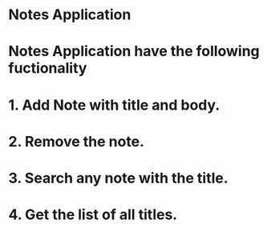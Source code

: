 # Notes Application

# Notes Application have the following fuctionality
# 1. Add Note with title and body.
# 2. Remove the note.
# 3. Search any note with the title.
# 4. Get the list of all titles.

